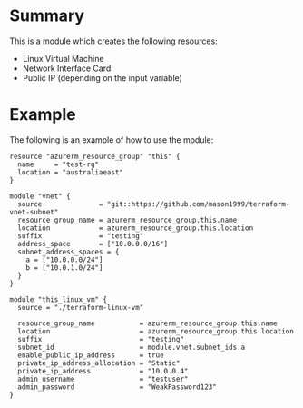 # Summary

This is a module which creates the following resources:

- Linux Virtual Machine
- Network Interface Card
- Public IP (depending on the input variable)

# Example

The following is an example of how to use the module:

```
resource "azurerm_resource_group" "this" {
  name     = "test-rg"
  location = "australiaeast"
}

module "vnet" {
  source              = "git::https://github.com/mason1999/terraform-vnet-subnet"
  resource_group_name = azurerm_resource_group.this.name
  location            = azurerm_resource_group.this.location
  suffix              = "testing"
  address_space       = ["10.0.0.0/16"]
  subnet_address_spaces = {
    a = ["10.0.0.0/24"]
    b = ["10.0.1.0/24"]
  }
}

module "this_linux_vm" {
  source = "./terraform-linux-vm"

  resource_group_name           = azurerm_resource_group.this.name
  location                      = azurerm_resource_group.this.location
  suffix                        = "testing"
  subnet_id                     = module.vnet.subnet_ids.a
  enable_public_ip_address      = true
  private_ip_address_allocation = "Static"
  private_ip_address            = "10.0.0.4"
  admin_username                = "testuser"
  admin_password                = "WeakPassword123"
}
```
